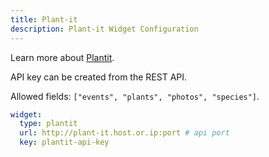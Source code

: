 ```yaml
---
title: Plant-it
description: Plant-it Widget Configuration
---
```


Learn more about [Plantit](https://github.com/MDeLuise/plant-it).

API key can be created from the REST API.

Allowed fields: `["events", "plants", "photos", "species"]`.

```yaml
widget:
  type: plantit
  url: http://plant-it.host.or.ip:port # api port
  key: plantit-api-key
```

